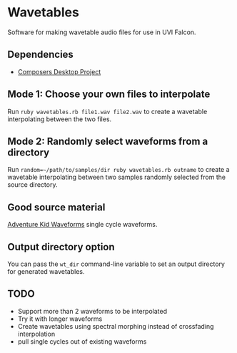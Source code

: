 # Wavetables

Software for making wavetable audio files for use in UVI Falcon.

## Dependencies

* [Composers Desktop Project](http://www.unstablesound.net/cdp.html)

## Mode 1: Choose your own files to interpolate

Run `ruby wavetables.rb file1.wav file2.wav` to create a wavetable interpolating
between the two files.

## Mode 2: Randomly select waveforms from a directory

Run `random=~/path/to/samples/dir ruby wavetables.rb outname` to create a
wavetable interpolating between two samples randomly selected from the source
directory.

## Good source material

[Adventure Kid Waveforms](http://www.adventurekid.se/akrt/waveforms/adventure-kid-waveforms/)
single cycle waveforms.

## Output directory option

You can pass the `wt_dir` command-line variable to set an output directory for
generated wavetables.

## TODO

* Support more than 2 waveforms to be interpolated
* Try it with longer waveforms
* Create wavetables using spectral morphing instead of crossfading interpolation
* pull single cycles out of existing waveforms
